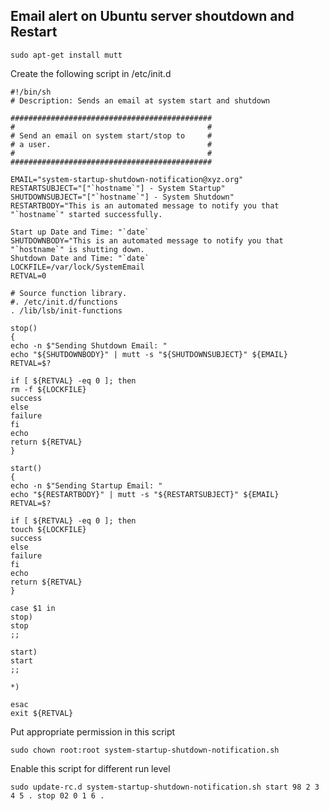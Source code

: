 ## Email alert on Ubuntu server shoutdown and Restart

	sudo apt-get install mutt

Create the following script in /etc/init.d

	#!/bin/sh
	# Description: Sends an email at system start and shutdown
	 
	#############################################
	#                                           #
	# Send an email on system start/stop to     #
	# a user.                                   #
	#                                           #
	#############################################
	 
	EMAIL="system-startup-shutdown-notification@xyz.org"
	RESTARTSUBJECT="["`hostname`"] - System Startup"
	SHUTDOWNSUBJECT="["`hostname`"] - System Shutdown"
	RESTARTBODY="This is an automated message to notify you that "`hostname`" started successfully.
	 
	Start up Date and Time: "`date`
	SHUTDOWNBODY="This is an automated message to notify you that "`hostname`" is shutting down.
	Shutdown Date and Time: "`date`
	LOCKFILE=/var/lock/SystemEmail
	RETVAL=0
 
	# Source function library.
	#. /etc/init.d/functions
	. /lib/lsb/init-functions
	 
	stop()
	{
	echo -n $"Sending Shutdown Email: "
	echo "${SHUTDOWNBODY}" | mutt -s "${SHUTDOWNSUBJECT}" ${EMAIL}
	RETVAL=$?
	 
	if [ ${RETVAL} -eq 0 ]; then
	rm -f ${LOCKFILE}
	success
	else
	failure
	fi
	echo
	return ${RETVAL}
	}
	 
	start()
	{
	echo -n $"Sending Startup Email: "
	echo "${RESTARTBODY}" | mutt -s "${RESTARTSUBJECT}" ${EMAIL}
	RETVAL=$?
	 
	if [ ${RETVAL} -eq 0 ]; then
	touch ${LOCKFILE}
	success
	else
	failure
	fi
	echo
	return ${RETVAL}
	}
	 
	case $1 in
	stop)
	stop
	;;
	 
	start)
	start
	;;
	 
	*)
	 
	esac
	exit ${RETVAL}

Put appropriate permission in this script

	sudo chown root:root system-startup-shutdown-notification.sh

Enable this script for different run level

	sudo update-rc.d system-startup-shutdown-notification.sh start 98 2 3 4 5 . stop 02 0 1 6 .

